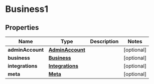 

# Business1


## Properties

Name | Type | Description | Notes
------------ | ------------- | ------------- | -------------
**adminAccount** | [**AdminAccount**](AdminAccount.md) |  |  [optional]
**business** | [**Business**](Business.md) |  |  [optional]
**integrations** | [**Integrations**](Integrations.md) |  |  [optional]
**meta** | [**Meta**](Meta.md) |  |  [optional]



